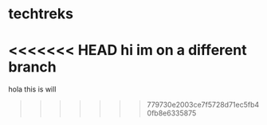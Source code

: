 # techtreks
<<<<<<< HEAD
hi im on a different branch
=======
hola this is will
>>>>>>> 779730e2003ce7f5728d71ec5fb40fb8e6335875
